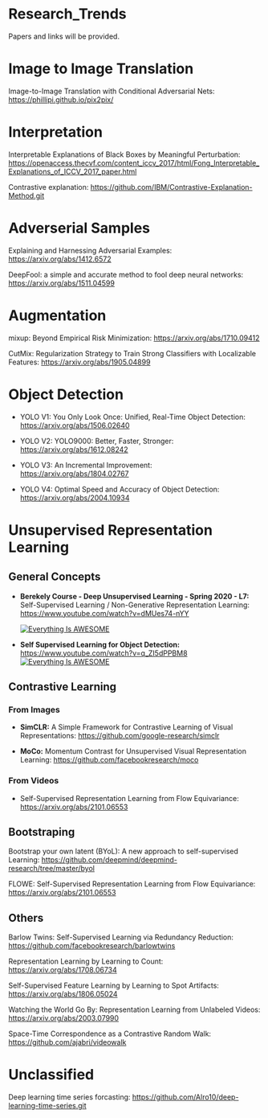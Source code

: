 # Research_Trends
Papers and links will be provided. 

# Image to Image Translation
Image-to-Image Translation with Conditional Adversarial Nets: https://phillipi.github.io/pix2pix/

# Interpretation

Interpretable Explanations of Black Boxes by Meaningful Perturbation: https://openaccess.thecvf.com/content_iccv_2017/html/Fong_Interpretable_Explanations_of_ICCV_2017_paper.html

Contrastive explanation:
https://github.com/IBM/Contrastive-Explanation-Method.git

# Adverserial Samples

Explaining and Harnessing Adversarial Examples: https://arxiv.org/abs/1412.6572

DeepFool: a simple and accurate method to fool deep neural networks: https://arxiv.org/abs/1511.04599

# Augmentation

mixup: Beyond Empirical Risk Minimization: https://arxiv.org/abs/1710.09412

CutMix: Regularization Strategy to Train Strong Classifiers with Localizable Features: https://arxiv.org/abs/1905.04899

# Object Detection

* YOLO V1: You Only Look Once: Unified, Real-Time Object Detection: https://arxiv.org/abs/1506.02640

* YOLO V2: YOLO9000: Better, Faster, Stronger: https://arxiv.org/abs/1612.08242

* YOLO V3: An Incremental Improvement: https://arxiv.org/abs/1804.02767

* YOLO V4: Optimal Speed and Accuracy of Object Detection: https://arxiv.org/abs/2004.10934

# Unsupervised Representation Learning

## General Concepts

* **Berekely Course - Deep Unsupervised Learning - Spring 2020 - L7:** Self-Supervised Learning / Non-Generative Representation Learning: https://www.youtube.com/watch?v=dMUes74-nYY

  [![Everything Is AWESOME](https://yt-embed.herokuapp.com/embed?v=dMUes74-nYY)](https://www.youtube.com/watch?v=dMUes74-nYY "Self-Supervised Learning / Non-Generative Representation Learning")

* **Self Supervised Learning for Object Detection:** https://www.youtube.com/watch?v=q_ZI5dPPBM8
  [![Everything Is AWESOME](https://yt-embed.herokuapp.com/embed?v=q_ZI5dPPBM8)](https://www.youtube.com/watch?v=q_ZI5dPPBM8 "SSelf Supervised Learning for Object Detection")

## Contrastive Learning

### From Images

* **SimCLR:** A Simple Framework for Contrastive Learning of Visual Representations: https://github.com/google-research/simclr

* **MoCo:** Momentum Contrast for Unsupervised Visual Representation Learning: https://github.com/facebookresearch/moco

### From Videos

* Self-Supervised Representation Learning from Flow Equivariance: https://arxiv.org/abs/2101.06553

## Bootstraping

Bootstrap your own latent (BYoL): A new approach to self-supervised Learning: https://github.com/deepmind/deepmind-research/tree/master/byol

FLOWE: Self-Supervised Representation Learning from Flow Equivariance: https://arxiv.org/abs/2101.06553

## Others

Barlow Twins: Self-Supervised Learning via Redundancy Reduction: https://github.com/facebookresearch/barlowtwins

Representation Learning by Learning to Count: https://arxiv.org/abs/1708.06734

Self-Supervised Feature Learning by Learning to Spot Artifacts: https://arxiv.org/abs/1806.05024

Watching the World Go By: Representation Learning from Unlabeled Videos: https://arxiv.org/abs/2003.07990

Space-Time Correspondence as a Contrastive Random Walk: https://github.com/ajabri/videowalk

# Unclassified

Deep learning time series forcasting:
https://github.com/Alro10/deep-learning-time-series.git
